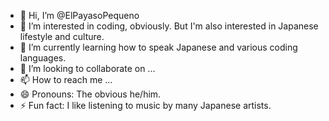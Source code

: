 - 👋 Hi, I’m @ElPayasoPequeno
- 👀 I’m interested in coding, obviously. But I'm also interested in Japanese lifestyle and culture. 
- 🌱 I’m currently learning how to speak Japanese and various coding languages. 
- 💞️ I’m looking to collaborate on ...
- 📫 How to reach me ...
- 😄 Pronouns: The obvious he/him. 
- ⚡ Fun fact: I like listening to music by many Japanese artists. 

<!---
ElPayasoPequeno/ElPayasoPequeno is a ✨ special ✨ repository because its `README.md` (this file) appears on your GitHub profile.
You can click the Preview link to take a look at your changes.
--->
